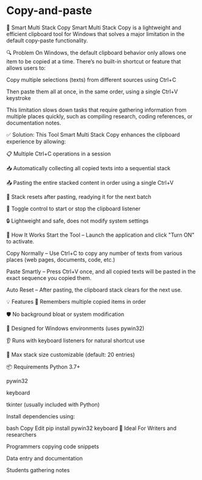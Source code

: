 # Copy-and-paste
🧠 Smart Multi Stack Copy
Smart Multi Stack Copy is a lightweight and efficient clipboard tool for Windows that solves a major limitation in the default copy-paste functionality.

🔍 Problem
On Windows, the default clipboard behavior only allows one item to be copied at a time. There’s no built-in shortcut or feature that allows users to:

Copy multiple selections (texts) from different sources using Ctrl+C

Then paste them all at once, in the same order, using a single Ctrl+V keystroke

This limitation slows down tasks that require gathering information from multiple places quickly, such as compiling research, coding references, or documentation notes.

✅ Solution: This Tool
Smart Multi Stack Copy enhances the clipboard experience by allowing:

📋 Multiple Ctrl+C operations in a session

📥 Automatically collecting all copied texts into a sequential stack

📤 Pasting the entire stacked content in order using a single Ctrl+V

🧹 Stack resets after pasting, readying it for the next batch

🔄 Toggle control to start or stop the clipboard listener

🔒 Lightweight and safe, does not modify system settings

🚀 How It Works
Start the Tool – Launch the application and click "Turn ON" to activate.

Copy Normally – Use Ctrl+C to copy any number of texts from various places (web pages, documents, code, etc.)

Paste Smartly – Press Ctrl+V once, and all copied texts will be pasted in the exact sequence you copied them.

Auto Reset – After pasting, the clipboard stack clears for the next use.

💡 Features
🧠 Remembers multiple copied items in order

🛡️ No background bloat or system modification

🎯 Designed for Windows environments (uses pywin32)

👂 Runs with keyboard listeners for natural shortcut use

🔁 Max stack size customizable (default: 20 entries)

📦 Requirements
Python 3.7+

pywin32

keyboard

tkinter (usually included with Python)

Install dependencies using:

bash
Copy
Edit
pip install pywin32 keyboard
🧪 Ideal For
Writers and researchers

Programmers copying code snippets

Data entry and documentation

Students gathering notes

